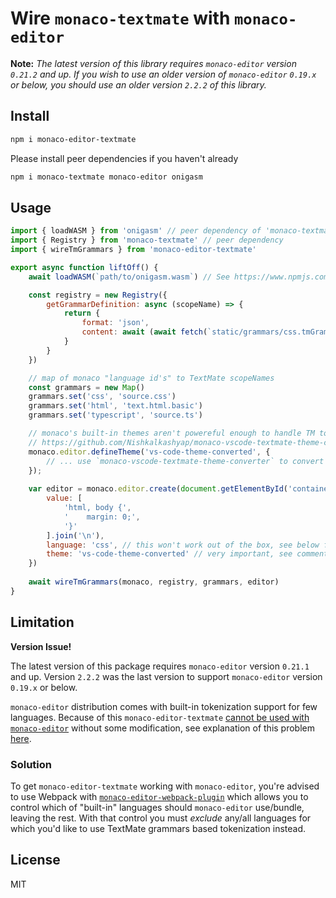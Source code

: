 # Wire `monaco-textmate` with `monaco-editor`

**Note:** *The latest version of this library requires `monaco-editor` version `0.21.2` and up. If you wish to use an older version of `monaco-editor` `0.19.x` or below, you should use an older version `2.2.2` of this library.*

## Install

```sh
npm i monaco-editor-textmate
```

Please install peer dependencies if you haven't already
```sh
npm i monaco-textmate monaco-editor onigasm
```
## Usage

```javascript
import { loadWASM } from 'onigasm' // peer dependency of 'monaco-textmate'
import { Registry } from 'monaco-textmate' // peer dependency
import { wireTmGrammars } from 'monaco-editor-textmate'

export async function liftOff() {
    await loadWASM(`path/to/onigasm.wasm`) // See https://www.npmjs.com/package/onigasm#light-it-up

    const registry = new Registry({
        getGrammarDefinition: async (scopeName) => {
            return {
                format: 'json',
                content: await (await fetch(`static/grammars/css.tmGrammar.json`)).text()
            }
        }
    })

    // map of monaco "language id's" to TextMate scopeNames
    const grammars = new Map()
    grammars.set('css', 'source.css')
    grammars.set('html', 'text.html.basic')
    grammars.set('typescript', 'source.ts')

    // monaco's built-in themes aren't powereful enough to handle TM tokens
    // https://github.com/Nishkalkashyap/monaco-vscode-textmate-theme-converter#monaco-vscode-textmate-theme-converter
    monaco.editor.defineTheme('vs-code-theme-converted', {
        // ... use `monaco-vscode-textmate-theme-converter` to convert vs code theme and pass the parsed object here
    });
    
    var editor = monaco.editor.create(document.getElementById('container'), {
        value: [
            'html, body {',
            '    margin: 0;',
            '}'
        ].join('\n'),
        language: 'css', // this won't work out of the box, see below for more info,
        theme: 'vs-code-theme-converted' // very important, see comment above
    })
    
    await wireTmGrammars(monaco, registry, grammars, editor)
}
```

## Limitation

**Version Issue!**

The latest version of this package requires `monaco-editor` version `0.21.1` and up. Version `2.2.2`
was the last version to support `monaco-editor` version `0.19.x` or below.

`monaco-editor` distribution comes with built-in tokenization support for few languages. Because of this `monaco-editor-textmate` [cannot
be used with `monaco-editor`](https://github.com/Microsoft/monaco-editor/issues/884) without some modification, see explanation of this problem [here](https://github.com/Microsoft/monaco-editor/issues/884#issuecomment-389778611).

### Solution

To get `monaco-editor-textmate` working with `monaco-editor`, you're advised to use Webpack with [`monaco-editor-webpack-plugin`](https://www.npmjs.com/package/monaco-editor-webpack-plugin) which allows you to control which of "built-in" languages should `monaco-editor` use/bundle, leaving the rest.
With that control you must *exclude* any/all languages for which you'd like to use TextMate grammars based tokenization instead.

## License
MIT
